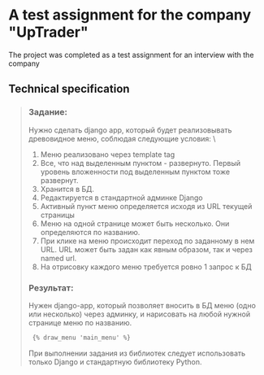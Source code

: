 # A test assignment for the company "UpTrader" 
The project was completed as a test assignment for an interview with the company

## Technical specification
> ### Задание:
> Нужно сделать django app, который будет реализовывать древовидное меню, соблюдая следующие условия: \
> 1. Меню реализовано через template tag
> 2. Все, что над выделенным пунктом - развернуто. Первый уровень вложенности под выделенным пунктом тоже развернут.
> 3. Хранится в БД.
> 4. Редактируется в стандартной админке Django
> 5. Активный пункт меню определяется исходя из URL текущей страницы
> 6. Меню на одной странице может быть несколько. Они определяются по названию.
> 7. При клике на меню происходит переход по заданному в нем URL. URL может быть задан как явным образом, так и через named url.
> 8. На отрисовку каждого меню требуется ровно 1 запрос к БД
> 
> ### Результат:
> Нужен django-app, который позволяет вносить в БД меню (одно или несколько) через админку, и нарисовать на любой нужной странице меню по названию.
> ```html
>  {% draw_menu 'main_menu' %}
> ```
> При выполнении задания из библиотек следует использовать только Django и стандартную библиотеку Python.
